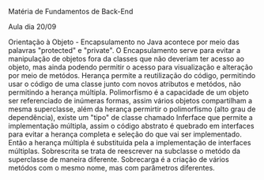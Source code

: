 Matéria de Fundamentos de Back-End

Aula dia 20/09

Orientação à Objeto - Encapsulamento no Java acontece por meio das palavras "protected" e "private". O Encapsulamento serve para evitar
a manipulação de objetos fora da classes que não deveriam ter acesso ao objeto, mas ainda podendo permitir o acesso para visualização e alteração
por meio de metódos. Herança permite a reutilização do código, permitindo usar o código de uma classe junto com novos atributos e metódos, não
permitindo a herança múltipla. Polimorfismo é a capacidade de um objeto ser referenciado de inúmeras formas, assim vários objetos compartilham a
mesma superclasse, além da herança permirtir o polimorfismo (alto grau de dependência), existe um "tipo" de classe chamado Inferface que permite
a implementação múltipla, assim o código abstrato é quebrado em interfaces para evitar a herança completa e seleção do que vai ser implementado.
Então a herança múltipla é substituida pela a implementação de interfaces múltiplas. Sobrescrita se trata de reescrever na subclasse o metódo da
superclasse de maneira diferente. Sobrecarga é a criação de vários metódos com o mesmo nome, mas com parâmetros diferentes. 